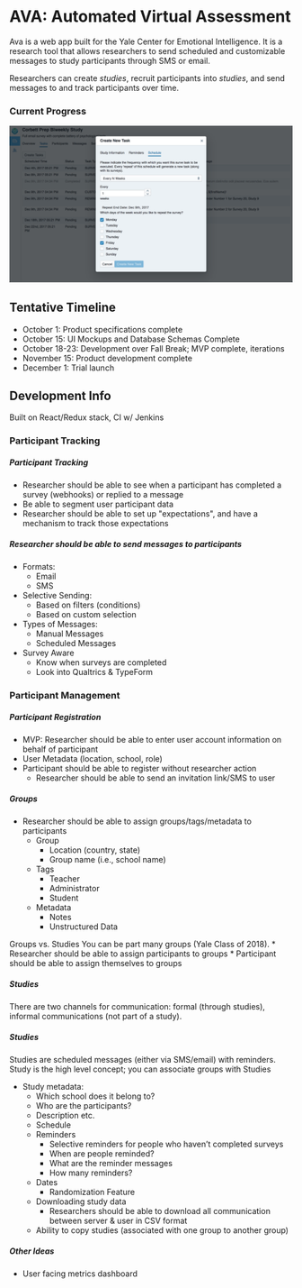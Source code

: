 # AVA: Automated Virtual Assessment

Ava is a web app built for the Yale Center for Emotional Intelligence. It is a research tool that allows researchers to send scheduled and customizable messages to study participants through SMS or email.

Researchers can create *studies*, recruit participants into *studies*, and send messages to and track participants over time.

### Current Progress
![Current Progress](./progress.png)

## Tentative Timeline
* October 1: Product specifications complete
* October 15: UI Mockups and Database Schemas Complete
* October 18-23: Development over Fall Break; MVP complete, iterations
* November 15: Product development complete
* December 1: Trial launch

## Development Info
Built on React/Redux stack, CI w/ Jenkins


### Participant Tracking
##### Participant Tracking
* Researcher should be able to see when a participant has completed a survey (webhooks) or replied to a message
* Be able to segment user participant data
* Researcher should be able to set up "expectations", and have a mechanism to track those expectations

##### Researcher should be able to send messages to participants
* Formats:
	* Email
	* SMS
* Selective Sending:
	* Based on filters (conditions)
	* Based on custom selection
* Types of Messages:
	* Manual Messages
	* Scheduled Messages
* Survey Aware
	* Know when surveys are completed
	* Look into Qualtrics & TypeForm

### Participant Management
##### Participant Registration
* MVP: Researcher should be able to enter user account information on behalf of participant
* User Metadata (location, school, role)
* Participant should be able to register without researcher action
	* Researcher should be able to send an invitation link/SMS to user

##### Groups
* Researcher should be able to assign groups/tags/metadata to participants
	* Group
		* Location (country, state)
		* Group name (i.e., school name)
	* Tags
		* Teacher
		* Administrator
		* Student
	* Metadata
		* Notes
		* Unstructured Data

Groups vs. Studies You can be part many groups (Yale Class of 2018).
	* Researcher should be able to assign participants to groups
	* Participant should be able to assign themselves to groups

##### Studies
There are two channels for communication: formal (through studies), informal communications (not part of a study).

##### Studies
Studies are scheduled messages (either via SMS/email) with reminders. Study is the high level concept; you can associate groups with Studies
* Study metadata:
	* Which school does it belong to?
	* Who are the participants?
	* Description etc.
	* Schedule
	* Reminders
		* Selective reminders for people who haven’t completed surveys
		* When are people reminded?
		* What are the reminder messages
		* How many reminders?
	* Dates
		* Randomization Feature
	* Downloading study data
		* Researchers should be able to download all communication between server & user in CSV format
	* Ability to copy studies (associated with one group to another group)

##### Other Ideas
* User facing metrics dashboard

